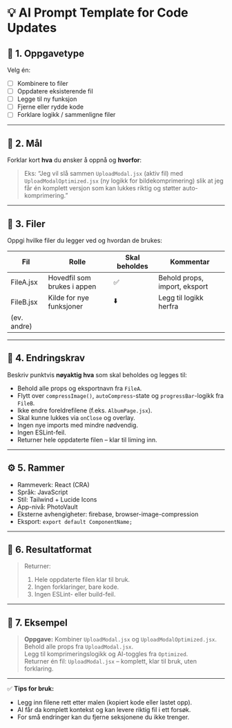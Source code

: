 # 💡 AI Prompt Template for Code Updates

## 🧱 1. Oppgavetype

Velg én:

- [ ] Kombinere to filer
- [ ] Oppdatere eksisterende fil
- [ ] Legge til ny funksjon
- [ ] Fjerne eller rydde kode
- [ ] Forklare logikk / sammenligne filer

---

## 🎯 2. Mål

Forklar kort **hva** du ønsker å oppnå og **hvorfor**:

> Eks: “Jeg vil slå sammen `UploadModal.jsx` (aktiv fil) med `UploadModalOptimized.jsx` (ny logikk for bildekomprimering) slik at jeg får én komplett versjon som kan lukkes riktig og støtter auto-komprimering.”

---

## 📂 3. Filer

Oppgi hvilke filer du legger ved og hvordan de brukes:

| Fil         | Rolle                       | Skal beholdes | Kommentar                     |
| ----------- | --------------------------- | ------------- | ----------------------------- |
| FileA.jsx   | Hovedfil som brukes i appen | ✅            | Behold props, import, eksport |
| FileB.jsx   | Kilde for nye funksjoner    | ⬇️            | Legg til logikk herfra        |
| (ev. andre) |                             |               |                               |

---

## 🧩 4. Endringskrav

Beskriv punktvis **nøyaktig hva** som skal beholdes og legges til:

- Behold alle props og eksportnavn fra `FileA`.
- Flytt over `compressImage()`, `autoCompress`-state og `progressBar`-logikk fra `FileB`.
- Ikke endre foreldrefilene (f.eks. `AlbumPage.jsx`).
- Skal kunne lukkes via `onClose` og overlay.
- Ingen nye imports med mindre nødvendig.
- Ingen ESLint-feil.
- Returner hele oppdaterte filen – klar til liming inn.

---

## ⚙️ 5. Rammer

- Rammeverk: React (CRA)
- Språk: JavaScript
- Stil: Tailwind + Lucide Icons
- App-nivå: PhotoVault
- Eksterne avhengigheter: firebase, browser-image-compression
- Eksport: `export default ComponentName;`

---

## 🧠 6. Resultatformat

> Returner:
>
> 1. Hele oppdaterte filen klar til bruk.
> 2. Ingen forklaringer, bare kode.
> 3. Ingen ESLint- eller build-feil.

---

## 🧾 7. Eksempel

> **Oppgave:** Kombiner `UploadModal.jsx` og `UploadModalOptimized.jsx`.  
> Behold alle props fra `UploadModal.jsx`.  
> Legg til komprimeringslogikk og AI-toggles fra `Optimized`.  
> Returner én fil: `UploadModal.jsx` – komplett, klar til bruk, uten forklaring.

---

✅ **Tips for bruk:**

- Legg inn filene rett etter malen (kopiert kode eller lastet opp).
- AI får da komplett kontekst og kan levere riktig fil i ett forsøk.
- For små endringer kan du fjerne seksjonene du ikke trenger.
